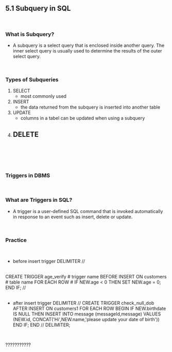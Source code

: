 ## 5.1 Subquery in SQL
<br/>

### What is Subquery?
- A subquery is a select query that is enclosed inside another query. The inner select query is usually used to determine the results of the outer select query.
<br/>

### Types of Subqueries
1. SELECT
    - most commonly used
2. INSERT
    - the data returned from the subquery is inserted into another table
3. UPDATE
    - columns in a tabel can be updated when using a subquery
4. DELETE
    - 
<br/>

<br/><br/>

### Triggers in DBMS
<br/>

### What are Triggers in SQL?
- A trigger is a user-defined SQL command that is invoked automatically in response to an event such as insert, delete or update.
<br/>

### Practice
<br/>

* before insert trigger
DELIMITER //
<br/>
CREATE TRIGGER age_verify # trigger name
BEFORE INSERT ON customers # table name
FOR EACH ROW #
IF NEW.age < 0 THEN SET NEW.age = 0; 
END IF; //
<br/><br/>

* after insert trigger
DELIMITER //
CREATE TRIGGER check_null_dob
AFTER INSERT ON customers1
FOR EACH ROW
BEGIN
IF NEW.birthdate IS NULL THEN 
    INSERT INTO message (messageId,message)
    VALUES (NEW.id, CONCAT('Hi',NEW.name,'please update your date of birth'))
END IF;
END //
DELIMITER;
<br/>

???????????